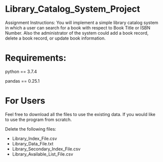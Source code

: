 # Library_Catalog_System_Project
Assignment Instructions: You will implement a simple library catalog system in which a user can search for a book with  respect to Book Title or ISBN Number. Also the administrator of the system could add a book  record, delete a book record, or update book information. 

# Requirements: 
python == 3.7.4

pandas == 0.25.1

# For Users
Feel free to download all the files to use the existing data. If you would like to use the program from scratch. 

Delete the following files:
- Library_Index_File.csv
- Library_Data_File.txt
- Library_Secondary_Index_File.csv
- Library_Available_List_File.csv
